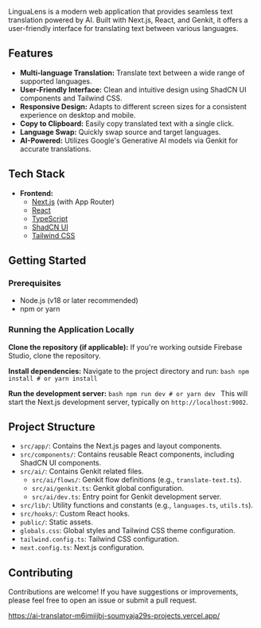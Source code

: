 
LinguaLens is a modern web application that provides seamless text translation powered by AI. Built with Next.js, React, and Genkit, it offers a user-friendly interface for translating text between various languages.

## Features

- **Multi-language Translation:** Translate text between a wide range of supported languages.
- **User-Friendly Interface:** Clean and intuitive design using ShadCN UI components and Tailwind CSS.
- **Responsive Design:** Adapts to different screen sizes for a consistent experience on desktop and mobile.
- **Copy to Clipboard:** Easily copy translated text with a single click.
- **Language Swap:** Quickly swap source and target languages.
- **AI-Powered:** Utilizes Google's Generative AI models via Genkit for accurate translations.

## Tech Stack

- **Frontend:**
  - [Next.js](https://nextjs.org/) (with App Router)
  - [React](https://reactjs.org/)
  - [TypeScript](https://www.typescriptlang.org/)
  - [ShadCN UI](https://ui.shadcn.com/)
  - [Tailwind CSS](https://tailwindcss.com/)



## Getting Started

### Prerequisites

- Node.js (v18 or later recommended)
- npm or yarn

### Running the Application Locally

  **Clone the repository (if applicable):**
    If you're working outside Firebase Studio, clone the repository.

  **Install dependencies:**
    Navigate to the project directory and run:
    ```bash
    npm install
    # or
    yarn install
    ```



  **Run the development server:**
    ```bash
    npm run dev
    # or
    yarn dev
    ```
    This will start the Next.js development server, typically on `http://localhost:9002`.




## Project Structure

-   `src/app/`: Contains the Next.js pages and layout components.
-   `src/components/`: Contains reusable React components, including ShadCN UI components.
-   `src/ai/`: Contains Genkit related files.
    -   `src/ai/flows/`: Genkit flow definitions (e.g., `translate-text.ts`).
    -   `src/ai/genkit.ts`: Genkit global configuration.
    -   `src/ai/dev.ts`: Entry point for Genkit development server.
-   `src/lib/`: Utility functions and constants (e.g., `languages.ts`, `utils.ts`).
-   `src/hooks/`: Custom React hooks.
-   `public/`: Static assets.
-   `globals.css`: Global styles and Tailwind CSS theme configuration.
-   `tailwind.config.ts`: Tailwind CSS configuration.
-   `next.config.ts`: Next.js configuration.

## Contributing

Contributions are welcome! If you have suggestions or improvements, please feel free to open an issue or submit a pull request.

https://ai-translator-m6imiijbj-soumyaja29s-projects.vercel.app/



